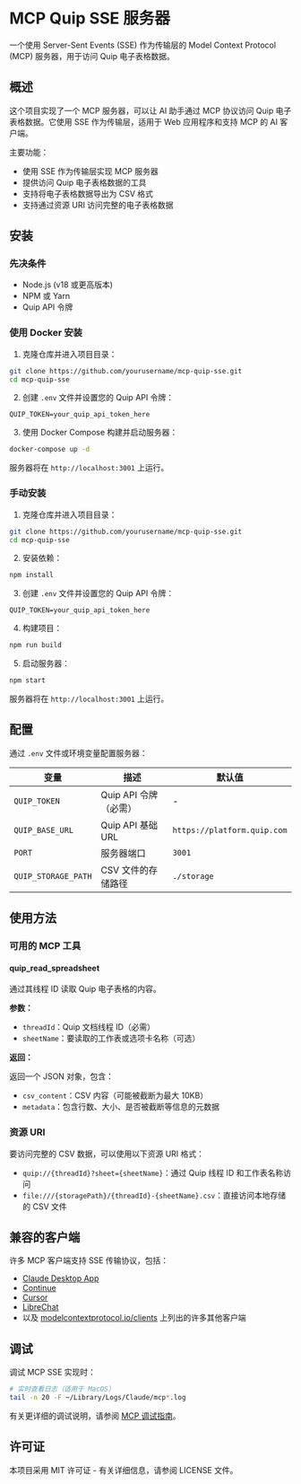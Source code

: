 # MCP Quip SSE 服务器

一个使用 Server-Sent Events (SSE) 作为传输层的 Model Context Protocol (MCP) 服务器，用于访问 Quip 电子表格数据。

## 概述

这个项目实现了一个 MCP 服务器，可以让 AI 助手通过 MCP 协议访问 Quip 电子表格数据。它使用 SSE 作为传输层，适用于 Web 应用程序和支持 MCP 的 AI 客户端。

主要功能：

- 使用 SSE 作为传输层实现 MCP 服务器
- 提供访问 Quip 电子表格数据的工具
- 支持将电子表格数据导出为 CSV 格式
- 支持通过资源 URI 访问完整的电子表格数据

## 安装

### 先决条件

- Node.js (v18 或更高版本)
- NPM 或 Yarn
- Quip API 令牌

### 使用 Docker 安装

1. 克隆仓库并进入项目目录：

```bash
git clone https://github.com/yourusername/mcp-quip-sse.git
cd mcp-quip-sse
```

2. 创建 `.env` 文件并设置您的 Quip API 令牌：

```
QUIP_TOKEN=your_quip_api_token_here
```

3. 使用 Docker Compose 构建并启动服务器：

```bash
docker-compose up -d
```

服务器将在 `http://localhost:3001` 上运行。

### 手动安装

1. 克隆仓库并进入项目目录：

```bash
git clone https://github.com/yourusername/mcp-quip-sse.git
cd mcp-quip-sse
```

2. 安装依赖：

```bash
npm install
```

3. 创建 `.env` 文件并设置您的 Quip API 令牌：

```
QUIP_TOKEN=your_quip_api_token_here
```

4. 构建项目：

```bash
npm run build
```

5. 启动服务器：

```bash
npm start
```

服务器将在 `http://localhost:3001` 上运行。

## 配置

通过 `.env` 文件或环境变量配置服务器：

| 变量                | 描述                  | 默认值                      |
| ------------------- | --------------------- | --------------------------- |
| `QUIP_TOKEN`        | Quip API 令牌（必需） | -                           |
| `QUIP_BASE_URL`     | Quip API 基础 URL     | `https://platform.quip.com` |
| `PORT`              | 服务器端口            | `3001`                      |
| `QUIP_STORAGE_PATH` | CSV 文件的存储路径    | `./storage`                 |

## 使用方法

### 可用的 MCP 工具

#### quip_read_spreadsheet

通过其线程 ID 读取 Quip 电子表格的内容。

**参数：**

- `threadId`：Quip 文档线程 ID（必需）
- `sheetName`：要读取的工作表或选项卡名称（可选）

**返回：**

返回一个 JSON 对象，包含：

- `csv_content`：CSV 内容（可能被截断为最大 10KB）
- `metadata`：包含行数、大小、是否被截断等信息的元数据

### 资源 URI

要访问完整的 CSV 数据，可以使用以下资源 URI 格式：

- `quip://{threadId}?sheet={sheetName}`：通过 Quip 线程 ID 和工作表名称访问
- `file:///{storagePath}/{threadId}-{sheetName}.csv`：直接访问本地存储的 CSV 文件

## 兼容的客户端

许多 MCP 客户端支持 SSE 传输协议，包括：

- [Claude Desktop App](https://claude.ai/download)
- [Continue](https://github.com/continuedev/continue)
- [Cursor](https://cursor.com)
- [LibreChat](https://github.com/danny-avila/LibreChat)
- 以及 [modelcontextprotocol.io/clients](https://modelcontextprotocol.io/clients) 上列出的许多其他客户端

## 调试

调试 MCP SSE 实现时：

```bash
# 实时查看日志（适用于 MacOS）
tail -n 20 -F ~/Library/Logs/Claude/mcp*.log
```

有关更详细的调试说明，请参阅 [MCP 调试指南](https://modelcontextprotocol.io/docs/tools/debugging)。

## 许可证

本项目采用 MIT 许可证 - 有关详细信息，请参阅 LICENSE 文件。
